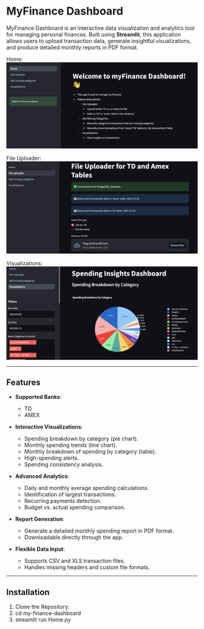 # MyFinance Dashboard

MyFinance Dashboard is an interactive data visualization and analytics tool for managing personal finances. Built using **Streamlit**, this application allows users to upload transaction data, generate insightful visualizations, and produce detailed monthly reports in PDF format. 

Home:
![Home](https://github.com/yobazy/MyFinance/blob/main/screenshots/home-1.png)

File Uploader: 
![File Uploader](https://github.com/yobazy/MyFinance/blob/main/screenshots/file-upload-1.png)

Visualizations:
![Visualizations](https://github.com/yobazy/MyFinance/blob/main/screenshots/vis-1.png)


---

## Features

- **Supported Banks**:
  - TD
  - AMEX

- **Interactive Visualizations**:
  - Spending breakdown by category (pie chart).
  - Monthly spending trends (line chart).
  - Monthly breakdown of spending by category (table).
  - High-spending alerts.
  - Spending consistency analysis.

- **Advanced Analytics**:
  - Daily and monthly average spending calculations.
  - Identification of largest transactions.
  - Recurring payments detection.
  - Budget vs. actual spending comparison.

- **Report Generation**:
  - Generate a detailed monthly spending report in PDF format.
  - Downloadable directly through the app.

- **Flexible Data Input**:
  - Supports CSV and XLS transaction files.
  - Handles missing headers and custom file formats.

---

## Installation

1. Clone the Repository:
2. cd my-finance-dashboard
3. streamlit run Home.py


